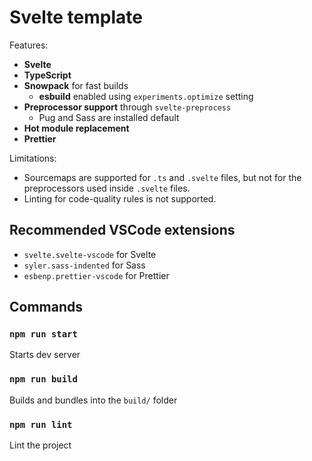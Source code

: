 # Svelte template

Features:

- **Svelte**
- **TypeScript**
- **Snowpack** for fast builds
  - **esbuild** enabled using `experiments.optimize` setting
- **Preprocessor support** through `svelte-preprocess`
  - Pug and Sass are installed default
- **Hot module replacement**
- **Prettier**

Limitations:

- Sourcemaps are supported for `.ts` and `.svelte` files, but not for the preprocessors used inside `.svelte` files.
- Linting for code-quality rules is not supported.

## Recommended VSCode extensions

- `svelte.svelte-vscode` for Svelte
- `syler.sass-indented` for Sass
- `esbenp.prettier-vscode` for Prettier

## Commands

### `npm run start`

Starts dev server

### `npm run build`

Builds and bundles into the `build/` folder

### `npm run lint`

Lint the project
